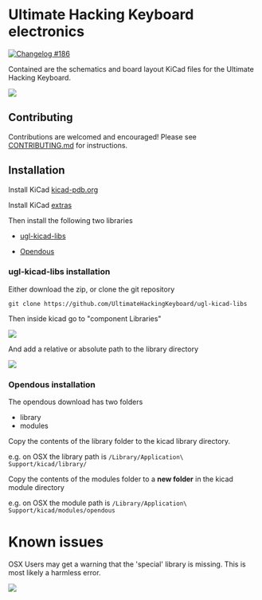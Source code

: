 Ultimate Hacking Keyboard electronics
=====================================

[![Changelog #186](https://img.shields.io/badge/changelog-%23186-lightgrey.svg)](https://changelog.com/186)

Contained are the schematics and board layout KiCad files for the Ultimate Hacking Keyboard.

![](https://www.crowdsupply.com/img/e94f/addon-modules-2-white-1_png_project-body.jpg)

## Contributing

Contributions are welcomed and encouraged! Please see [CONTRIBUTING.md](CONTRIBUTING.md) for instructions. 

## Installation

Install KiCad [kicad-pdb.org](http://kicad-pcb.org/)

Install KiCad [extras](http://kicad-pcb.org/download/)

Then install the following two libraries

- [ugl-kicad-libs](https://code.google.com/p/opendous/downloads/detail?name=KiCad_Libraries-2012-10-18.zip&can=2&q=)

- [Opendous](https://code.google.com/p/opendous/downloads/detail?name=KiCad_Libraries-2012-10-18.zip&can=2&q=)

### ugl-kicad-libs installation

Either download the zip, or clone the git repository

    git clone https://github.com/UltimateHackingKeyboard/ugl-kicad-libs

Then inside kicad go to "component Libraries"

![](http://cl.ly/0N3o1H0f0004/Screen%20Shot%202015-12-12%20at%209.17.23%20PM%20(1).png)

And add a relative or absolute path to the library directory


![](http://cl.ly/370E262O052g/kicad.png)


### Opendous installation

The opendous download has two folders

- library
- modules

Copy the contents of the library folder to the kicad library directory.

e.g. on OSX the library path is `/Library/Application\ Support/kicad/library/`

Copy the contents of the modules folder to a **new folder** in the kicad module directory


e.g. on OSX the module path is `/Library/Application\ Support/kicad/modules/opendous`


# Known issues

OSX Users may get a warning that the 'special' library is missing. This is most likely a harmless error.

![](http://cl.ly/2S0J3y2D3x3A/Screen%20Shot%202015-12-12%20at%207.48.11%20PM.png)
